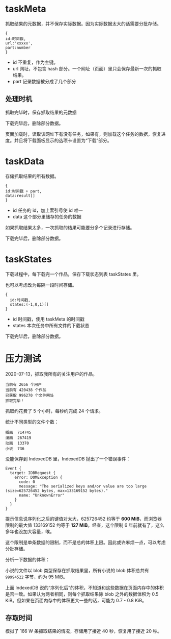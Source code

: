 # taskMeta

抓取结果的元数据，并不保存实际数据。因为实际数据太大的话需要分批存储。


```
{
id:时间戳,
url:'xxxxx',
part:number
}
```

- id 不重复，作为主键。
- url   网址，不包含 hash 部分。一个网址（页面）里只会保存最新一次的抓取结果。
- part  记录数据被分成了几个部分

## 处理时机

抓取完毕时，保存抓取结果的元数据

下载完毕后，删除部分数据。

页面加载时，读取该网址下有没有任务，如果有，则加载这个任务的数据，恢复进度。并且将下载面板显示的选项卡设置为“下载”部分。

# taskData

存储抓取结果的所有数据。

```
{
id:时间戳 + part,
data:result[]
}
```

- id 任务的 id，加上索引号使 id 唯一
- data  这个部分里储存的任务的数据

如果抓取结果太多，一次抓取的结果可能要分多个记录进行存储。

下载完毕后，删除部分数据。

# taskStates

下载过程中，每下载完一个作品，保存下载状态到表 taskStates 里。

也可以考虑改为每隔一段时间存储。

```
{
  id:时间戳,
  states:(-1,0,1)[]
}
```

- id 时间戳，使用 taskMeta 的时间戳
- states 本次任务中所有文件的下载状态

下载完毕后，删除部分数据。

# 压力测试

2020-07-13，抓取我所有的关注用户的作品。

```
当前有 2656 个用户
当前有 420438 个作品
已获取 996270 个文件网址
抓取完毕！
```

抓取约花费了 5 个小时，每秒约完成 24 个请求。

统计不同类型的文件个数：

```
插画  714745
漫画  267419
动画  13370
小说  736
```

没能保存到 IndexedDB 里，IndexedDB 抛出了一个错误事件：

```
Event {
  target: IDBRequest {
    error: DOMException {
      code: 0
      message: "The serialized keys and/or value are too large (size=625726452 bytes, max=133169152 bytes)."
      name: "UnknownError"
    }
  }
}
```

提示信息说序列化之后的键值对太大，625726452 约等于 **600 MiB**，而浏览器限制的最大值 133169152 约等于 **127 MiB**。经查，这个限制 6 年前就有了，这么多年也没加大容量，唉。

这个限制是单条数据的限制，而不是总的体积上限。因此或许麻烦一点，可以考虑分批存储。

分析一下数据的体积：

小说的文件以 blob 类型保存在抓取结果里，所有小说的 blob 体积总共有 `99994522` 字节，约为 95 MiB。

上面 IndexedDB 说的“序列化后”的体积，不知道和这些数据在页面内存中的体积是否一致。如果认为两者相同，则每个抓取结果除 blob 之外的数据体积为 0.5 KiB。但如果在页面内存中的体积更大一些的话，可能为 0.7 - 0.8 KiB。

## 存取时间

模拟了 166 W 条抓取结果的情况，存储用了接近 40 秒，恢复用了接近 20 秒。